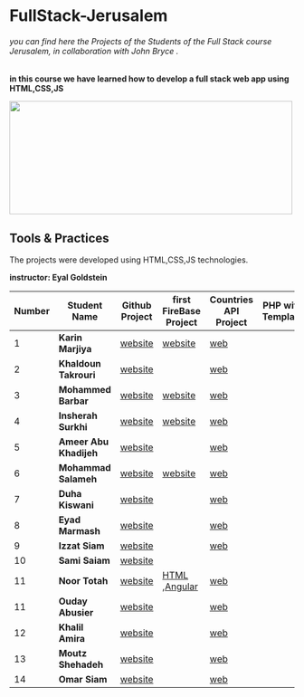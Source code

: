 # FullStack-Jerusalem
###### you can find here the Projects of the Students of the Full Stack course Jerusalem, in collaboration with John Bryce .
**in this course we have learned how to develop a full stack web app using HTML,CSS,JS**


<img src="https://upload.wikimedia.org/wikipedia/commons/8/89/John_bryce_logo.jpg" width="500" height="200"/>


## Tools & Practices
The projects were developed using HTML,CSS,JS technologies.

**instructor: Eyal Goldstein**

Number | Student Name | 	Github Project | first FireBase Project | Countries API Project | PHP with Template
---| --- | --- | --- | --- | ---|
1 | **Karin Marjiya** |	[website](https://karinmarjieh.github.io/simpleweb) |  [website](https://jeru-bbec3.web.app/) | [web](https://countries-8079c.web.app/) |
2 | **Khaldoun Takrouri** |	[website](https://kht75.github.io/jerWepDevelopment/) | []() | [web](https://khald-f36d5.web.app/) |
3 | **Mohammed Barbar** |	[website](https://mohammedbarbar.github.io/Draft/) | [website](https://mywebsite-fe64c.web.app/) |[web](https://projectapicountry.firebaseapp.com/) |
4 | **Insherah Surkhi** |	[website](https://insherah-surkhi.github.io/relax) | [website](https://enjoy-6b4d2.web.app) | [web](https://world-country.web.app/) |
5 | **Ameer Abu Khadijeh** |	[website](https://ameerabukhadijeh.github.io/ameer/) | []() | [web](https://countries-79c2a.web.app/) |
6 | **Mohammad Salameh** |	[website](https://mohammadsalameh12.github.io/clock/) | [website](https://my-html-69287.web.app/) | [web](https://countries-of-the-world-88fdf.web.app/) |
7 | **Duha Kiswani** |	[website](https://duha-se.github.io/Ex/) | []() | [web](https://countries-42876.web.app/) |
8 | **Eyad Marmash** |	[website](https://eyadma.github.io/eyadmcv/) | []() | [web](https://taskone-c8f02.web.app/) |
9 | **Izzat Siam** |	[website](https://izzat-jb.github.io/HW1onGH/) | []() | [web](https://izzat-e6219.web.app/) |
10 | **Sami Saiam** |	[website](https://samisaiam.github.io/world-nature/) | []() | []() |
11 | **Noor Totah** |	[website](https://noortotah.github.io/simple-shopping-cart/) | [HTML](https://simple-html-shopping-cart.web.app/) ,[Angular](https://atteq-5eda8.web.app/) | [web](https://countriesapi-a25b3.firebaseapp.com/) |
11 | **Ouday Abusier** |	[website](https://ouday-abusier.github.io/oday-s-website/)  | []() | [web](https://fullstack-26cbc.web.app) |
12 | **Khalil Amira** |	[website](https://khalilamira22.github.io/kalil/) | []() | [web](https://my-world-2-2fe9b.web.app/) |
13 | **Moutz Shehadeh** |	[website](https://moutazshehadeh.github.io/moutaz-sh/) | []() | [web](https://firstproject-ed1ca.web.app/) |
14 | **Omar Siam** |	[website](https://omarsiam.github.io/omarcars/) | []() | [web](https://world-ad110.web.app/) |

